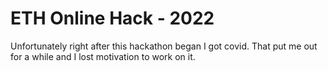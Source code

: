 # ETH Online Hack - 2022

Unfortunately right after this hackathon began I got covid. That put me out for a while and I lost motivation to work on it.
